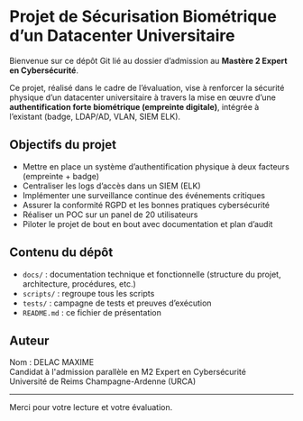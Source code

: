 # Projet de Sécurisation Biométrique d’un Datacenter Universitaire

Bienvenue sur ce dépôt Git lié au dossier d’admission au **Mastère 2 Expert en Cybersécurité**.

Ce projet, réalisé dans le cadre de l’évaluation, vise à renforcer la sécurité physique d’un datacenter universitaire à travers la mise en œuvre d’une **authentification forte biométrique (empreinte digitale)**, intégrée à l’existant (badge, LDAP/AD, VLAN, SIEM ELK).

## Objectifs du projet

- Mettre en place un système d’authentification physique à deux facteurs (empreinte + badge)
- Centraliser les logs d’accès dans un SIEM (ELK)
- Implémenter une surveillance continue des événements critiques
- Assurer la conformité RGPD et les bonnes pratiques cybersécurité
- Réaliser un POC sur un panel de 20 utilisateurs
- Piloter le projet de bout en bout avec documentation et plan d’audit

## Contenu du dépôt

- `docs/` : documentation technique et fonctionnelle (structure du projet, architecture, procédures, etc.)
- `scripts/` : regroupe tous les scripts  
- `tests/` : campagne de tests et preuves d’exécution
- `README.md` : ce fichier de présentation

## Auteur

Nom : DELAC MAXIME  
Candidat à l'admission parallèle en M2 Expert en Cybersécurité  
Université de Reims Champagne-Ardenne (URCA)

---

Merci pour votre lecture et votre évaluation.
